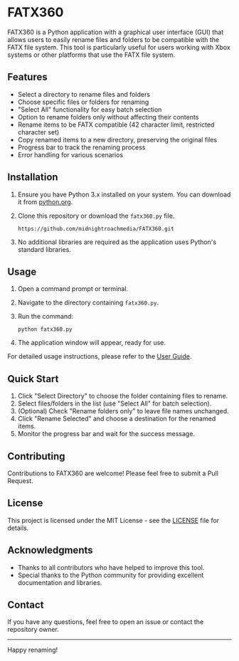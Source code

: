 # FATX360

FATX360 is a Python application with a graphical user interface (GUI) that allows users to easily rename files and folders to be compatible with the FATX file system. This tool is particularly useful for users working with Xbox systems or other platforms that use the FATX file system.

## Features

- Select a directory to rename files and folders
- Choose specific files or folders for renaming
- "Select All" functionality for easy batch selection
- Option to rename folders only without affecting their contents
- Rename items to be FATX compatible (42 character limit, restricted character set)
- Copy renamed items to a new directory, preserving the original files
- Progress bar to track the renaming process
- Error handling for various scenarios

## Installation

1. Ensure you have Python 3.x installed on your system. You can download it from [python.org](https://www.python.org/downloads/).

2. Clone this repository or download the `fatx360.py` file.

   ```
   https://github.com/midnightroachmedia/FATX360.git
   ```

3. No additional libraries are required as the application uses Python's standard libraries.

## Usage

1. Open a command prompt or terminal.
2. Navigate to the directory containing `fatx360.py`.
3. Run the command:

   ```
   python fatx360.py
   ```

4. The application window will appear, ready for use.

For detailed usage instructions, please refer to the [User Guide](USER_GUIDE.md).

## Quick Start

1. Click "Select Directory" to choose the folder containing files to rename.
2. Select files/folders in the list (use "Select All" for batch selection).
3. (Optional) Check "Rename folders only" to leave file names unchanged.
4. Click "Rename Selected" and choose a destination for the renamed items.
5. Monitor the progress bar and wait for the success message.

## Contributing

Contributions to FATX360 are welcome! Please feel free to submit a Pull Request.

## License

This project is licensed under the MIT License - see the [LICENSE](LICENSE) file for details.

## Acknowledgments

- Thanks to all contributors who have helped to improve this tool.
- Special thanks to the Python community for providing excellent documentation and libraries.

## Contact

If you have any questions, feel free to open an issue or contact the repository owner.

---

Happy renaming!
